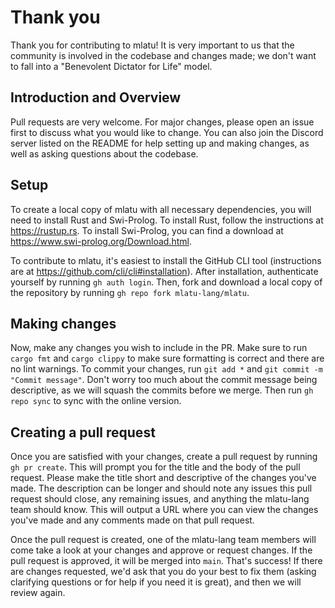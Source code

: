 # Thank you

Thank you for contributing to mlatu! It is very important to us that the community is involved in the codebase and changes made; we don't want to fall into a "Benevolent Dictator for Life" model.

## Introduction and Overview

Pull requests are very welcome. For major changes, please open an issue first to discuss what you would like to change. You can also join the Discord server listed on the README for help setting up and making changes, as well as asking questions about the codebase.

## Setup

To create a local copy of mlatu with all necessary dependencies, you will need to install Rust and Swi-Prolog. To install Rust, follow the instructions at <https://rustup.rs>. To install Swi-Prolog, you can find a download at <https://www.swi-prolog.org/Download.html>.

To contribute to mlatu, it's easiest to install the GitHub CLI tool (instructions are at <https://github.com/cli/cli#installation>). After installation, authenticate yourself by running `gh auth login`. Then, fork and download a local copy of the repository by running `gh repo fork mlatu-lang/mlatu`.

## Making changes

Now, make any changes you wish to include in the PR. Make sure to run `cargo fmt` and `cargo clippy` to make sure formatting is correct and there are no lint warnings. To commit your changes, run `git add *` and `git commit -m "Commit message"`. Don't worry too much about the commit message being descriptive, as we will squash the commits before we merge. Then run `gh repo sync` to sync with the online version.

## Creating a pull request

Once you are satisfied with your changes, create a pull request by running `gh pr create`. This will prompt you for the title and the body of the pull request. Please make the title short and descriptive of the changes you've made. The description can be longer and should note any issues this pull request should close, any remaining issues, and anything the mlatu-lang team should know. This will output a URL where you can view the changes you've made and any comments made on that pull request.

Once the pull request is created, one of the mlatu-lang team members will come take a look at your changes and approve or request changes. If the pull request is approved, it will be merged into `main`. That's success! If there are changes requested, we'd ask that you do your best to fix them (asking clarifying questions or for help if you need it is great), and then we will review again.
